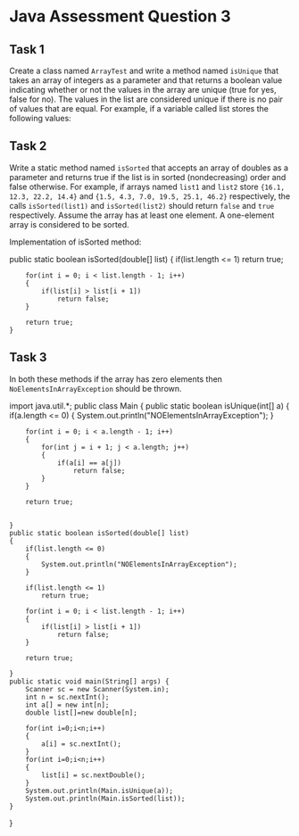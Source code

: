 # Java Assessment Question 3

## Task 1

Create a class named `ArrayTest` and write a method named `isUnique` that takes an array of integers as a parameter and that returns a boolean value indicating whether or not the values in the array are unique (true for yes, false for no). The values in the list are considered unique if there is no pair of values that are equal. For example, if a variable called list stores the following values:



## Task 2

Write a static method named `isSorted` that accepts an array of doubles as a parameter and returns true if the list is in sorted (nondecreasing) order and false otherwise. For example, if arrays named `list1` and `list2` store `{16.1, 12.3, 22.2, 14.4}` and `{1.5, 4.3, 7.0, 19.5, 25.1, 46.2}` respectively, the calls `isSorted(list1)` and `isSorted(list2)` should return `false` and `true` respectively. Assume the array has at least one element. A one-element array is considered to be sorted. 

Implementation of isSorted method:

public static boolean isSorted(double[] list)
	{
		if(list.length <= 1)
			return true;
		
		for(int i = 0; i < list.length - 1; i++)
		{
			if(list[i] > list[i + 1])
				return false;
		}
		
		return true;
	}




## Task 3

In both these methods if the array has zero elements then `NoElementsInArrayException` should be thrown.

import java.util.*;
public class Main
{
    public static boolean isUnique(int[] a)
	{
	    if(a.length <= 0)
	    {
	        System.out.println("NOElementsInArrayException");
	    }
	    
		for(int i = 0; i < a.length - 1; i++)
		{
			for(int j = i + 1; j < a.length; j++)
			{
				if(a[i] == a[j])
					return false;
			}
		}
		
		return true;
	    
	    
	}
	public static boolean isSorted(double[] list)
	{
	    if(list.length <= 0)
	    {
	        System.out.println("NOElementsInArrayException");
	    }
	    
		if(list.length <= 1)
			return true;
		
		for(int i = 0; i < list.length - 1; i++)
		{
			if(list[i] > list[i + 1])
				return false;
		}
		
		return true;
	    
	}
	public static void main(String[] args) {
		Scanner sc = new Scanner(System.in);
		int n = sc.nextInt();
		int a[] = new int[n];
		double list[]=new double[n];
		
		for(int i=0;i<n;i++)
		{
		    a[i] = sc.nextInt();
		}
		for(int i=0;i<n;i++)
		{
		    list[i] = sc.nextDouble();
		}
		System.out.println(Main.isUnique(a));
		System.out.println(Main.isSorted(list));
	}
}